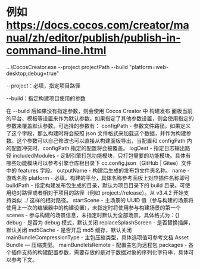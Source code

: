 # 例如 https://docs.cocos.com/creator/manual/zh/editor/publish/publish-in-command-line.html
...\CocosCreator.exe --project projectPath --build "platform=web-desktop;debug=true"

--project：必填，指定项目路径

--build：指定构建项目使用的参数

在 --build 后如果没有指定参数，则会使用 Cocos Creator 中 构建发布 面板当前的平台、模板等设置来作为默认参数。如果指定了其他参数设置，则会使用指定的参数来覆盖默认参数。可选择的参数有：
	configPath - 参数文件路径。如果定义了这个字段，那么构建时将会按照 json 文件格式来加载这个数据，并作为构建参数。这个参数可以自己修改也可以直接从构建面板导出，当配置和 configPath 内的配置冲突时，configPath 指定的配置将会被覆盖。
	logDest - 指定日志输出路径
	includedModules - 定制引擎打包功能模块，只打包需要的功能模块。具体有哪些功能模块可以参考引擎仓库根目录下 cc.config.json（GitHub | Gitee）文件中的 features 字段。
	outputName - 构建后生成的发布包文件夹名称。
	name - 游戏名称
	platform - 必填，构建的平台，具体名称参考面板上对应插件名称即可
	buildPath - 指定构建发布包生成的目录，默认为项目目录下的 build 目录。可使用绝对路径或者相对于项目的路径（例如 project://release）。从 v3.4.2 开始支持类似 ../ 这样的相对路径。
	startScene - 主场景的 UUID 值（参与构建的场景将使用上一次的编辑器中的构建设置），未指定时将使用参与构建场景的第一个
	scenes - 参与构建的场景信息，未指定时默认为全部场景，具体格式为：{}
	debug - 是否为 debug 模式，默认关闭
	replaceSplashScreen - 是否替换插屏，默认关闭
	md5Cache - 是否开启 md5 缓存，默认关闭
	mainBundleCompressionType - 主包压缩类型，具体选项值可参考文档 Asset Bundle — 压缩类型。
	mainBundleIsRemote - 配置主包为远程包
	packages - 各个插件支持的构建配置参数，需要存放的是对于数据对象的序列化字符串，具体可以参考下文。